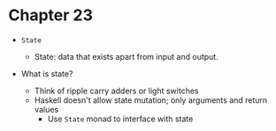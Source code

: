 # Chapter 23

- `State`
    - State: data that exists apart from input and output.

- What is state?
    - Think of ripple carry adders or light switches
    - Haskell doesn't allow state mutation; only arguments and return values
        - Use `State` monad to interface with state
